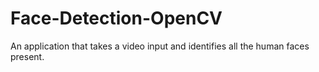 # Face-Detection-OpenCV
An application that takes a video input and identifies all the human faces present.
